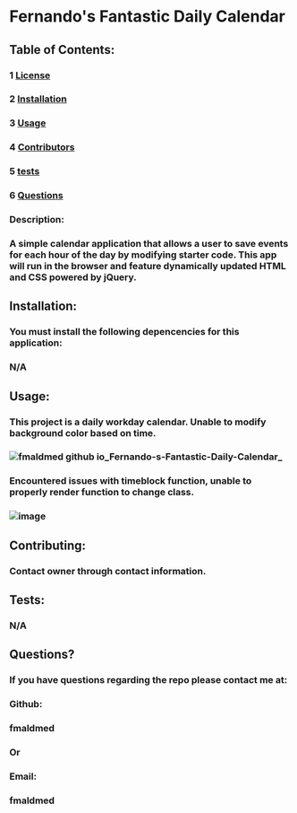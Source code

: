 # Fernando's Fantastic Daily Calendar

  ##  
  ### 

  ## Table of Contents:
  ### 1 [License](#license)
  ### 2 [Installation](#installation)
  ### 3 [Usage](#usage)
  ### 4 [Contributors](#contributors)
  ### 5 [tests](#tests)
  ### 6 [Questions](#questions)

 ### Description:
  ###  A simple calendar application that allows a user to save events for each hour of the day by modifying starter code. This app will run in the browser and feature dynamically updated HTML and CSS powered by jQuery.

  ## Installation:
  ### You must install the following depencencies for this application:
  ### N/A

  ## Usage:
  ### This project is a daily workday calendar. Unable to modify background color based on time.
  ### ![fmaldmed github io_Fernando-s-Fantastic-Daily-Calendar_](https://user-images.githubusercontent.com/113961091/227107681-6efa69e0-7840-448f-9de6-85368b13af35.png)
  
  ### Encountered issues with timeblock function, unable to properly render function to change class.
  ### ![image](https://user-images.githubusercontent.com/113961091/227107885-720d3f05-9630-4c4d-9499-ac414417b727.png)

  


  ## Contributing:
  ### Contact owner through contact information.

  ## Tests:
  ### N/A

  ## Questions?
  ### If you have questions regarding the repo please contact me at:
  ### Github:
  ### fmaldmed
  ### Or
  ### Email:
  ### fmaldmed
